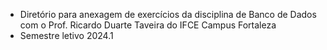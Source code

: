 * Diretório para anexagem de exercícios da disciplina de Banco de Dados com o Prof. Ricardo Duarte Taveira do IFCE Campus Fortaleza 
* Semestre letivo 2024.1
